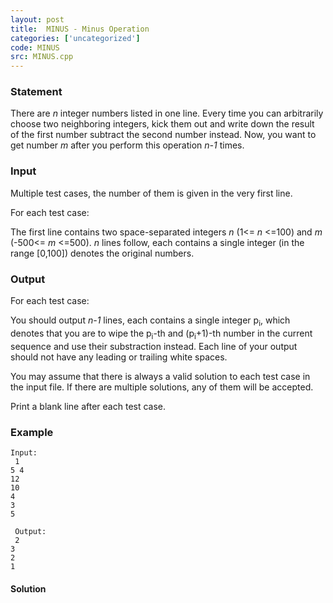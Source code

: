 ```yaml
---
layout: post
title:  MINUS - Minus Operation
categories: ['uncategorized']
code: MINUS
src: MINUS.cpp
---
```


### **Statement**

There are _n_ integer numbers listed in one line. Every time you can
arbitrarily choose two neighboring integers, kick them out and write down the
result of the first number subtract the second number instead. Now, you want
to get number _m_ after you perform this operation _n-1_ times.

### Input

Multiple test cases, the number of them is given in the very first line.

For each test case:

The first line contains two space-separated integers _n_ (1<= _n_ <=100) and
_m_ (-500<= _m_ <=500). _n_ lines follow, each contains a single integer (in
the range [0,100]) denotes the original numbers.

### Output

For each test case:

You should output _n-1_ lines, each contains a single integer
p<sub>i</sub>, which denotes that you are to wipe the p<sub>i</sub>-th
and (p<sub>i</sub>+1)-th number in the current sequence and use their
substraction instead. Each line of your output should not have any leading or
trailing white spaces.

You may assume that there is always a valid solution to each test case in the
input file. If there are multiple solutions, any of them will be accepted.

Print a blank line after each test case.

### Example

    
    
    Input:  
     1  
    5 4  
    12  
    10  
    4  
    3  
    5  
      
     Output:  
     2  
    3  
    2  
    1  
    



#### **Solution**



